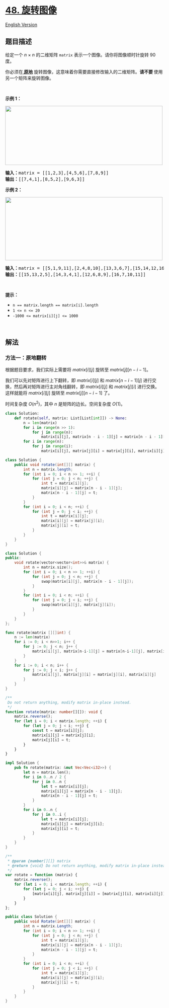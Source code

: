 # [48. 旋转图像](https://leetcode.cn/problems/rotate-image)

[English Version](/solution/0000-0099/0048.Rotate%20Image/README_EN.md)

<!-- tags:数组,数学,矩阵 -->

## 题目描述

<!-- 这里写题目描述 -->

<p>给定一个 <em>n&nbsp;</em>×&nbsp;<em>n</em> 的二维矩阵&nbsp;<code>matrix</code> 表示一个图像。请你将图像顺时针旋转 90 度。</p>

<p>你必须在<strong><a href="https://baike.baidu.com/item/%E5%8E%9F%E5%9C%B0%E7%AE%97%E6%B3%95" target="_blank"> 原地</a></strong> 旋转图像，这意味着你需要直接修改输入的二维矩阵。<strong>请不要 </strong>使用另一个矩阵来旋转图像。</p>

<p>&nbsp;</p>

<p><strong>示例 1：</strong></p>
<img alt="" src="https://fastly.jsdelivr.net/gh/doocs/leetcode@main/solution/0000-0099/0048.Rotate%20Image/images/mat1.jpg" style="height: 188px; width: 500px;" />
<pre>
<strong>输入：</strong>matrix = [[1,2,3],[4,5,6],[7,8,9]]
<strong>输出：</strong>[[7,4,1],[8,5,2],[9,6,3]]
</pre>

<p><strong>示例 2：</strong></p>
<img alt="" src="https://fastly.jsdelivr.net/gh/doocs/leetcode@main/solution/0000-0099/0048.Rotate%20Image/images/mat2.jpg" style="height: 201px; width: 500px;" />
<pre>
<strong>输入：</strong>matrix = [[5,1,9,11],[2,4,8,10],[13,3,6,7],[15,14,12,16]]
<strong>输出：</strong>[[15,13,2,5],[14,3,4,1],[12,6,8,9],[16,7,10,11]]
</pre>

<p>&nbsp;</p>

<p><strong>提示：</strong></p>

<ul>
	<li><code>n == matrix.length == matrix[i].length</code></li>
	<li><code>1 &lt;= n &lt;= 20</code></li>
	<li><code>-1000 &lt;= matrix[i][j] &lt;= 1000</code></li>
</ul>

<p>&nbsp;</p>

## 解法

### 方法一：原地翻转

根据题目要求，我们实际上需要将 $matrix[i][j]$ 旋转至 $matrix[j][n - i - 1]$。

我们可以先对矩阵进行上下翻转，即 $matrix[i][j]$ 和 $matrix[n - i - 1][j]$ 进行交换，然后再对矩阵进行主对角线翻转，即 $matrix[i][j]$ 和 $matrix[j][i]$ 进行交换。这样就能将 $matrix[i][j]$ 旋转至 $matrix[j][n - i - 1]$ 了。

时间复杂度 $O(n^2)$，其中 $n$ 是矩阵的边长。空间复杂度 $O(1)$。

<!-- tabs:start -->

```python
class Solution:
    def rotate(self, matrix: List[List[int]]) -> None:
        n = len(matrix)
        for i in range(n >> 1):
            for j in range(n):
                matrix[i][j], matrix[n - i - 1][j] = matrix[n - i - 1][j], matrix[i][j]
        for i in range(n):
            for j in range(i):
                matrix[i][j], matrix[j][i] = matrix[j][i], matrix[i][j]
```

```java
class Solution {
    public void rotate(int[][] matrix) {
        int n = matrix.length;
        for (int i = 0; i < n >> 1; ++i) {
            for (int j = 0; j < n; ++j) {
                int t = matrix[i][j];
                matrix[i][j] = matrix[n - i - 1][j];
                matrix[n - i - 1][j] = t;
            }
        }
        for (int i = 0; i < n; ++i) {
            for (int j = 0; j < i; ++j) {
                int t = matrix[i][j];
                matrix[i][j] = matrix[j][i];
                matrix[j][i] = t;
            }
        }
    }
}
```

```cpp
class Solution {
public:
    void rotate(vector<vector<int>>& matrix) {
        int n = matrix.size();
        for (int i = 0; i < n >> 1; ++i) {
            for (int j = 0; j < n; ++j) {
                swap(matrix[i][j], matrix[n - i - 1][j]);
            }
        }
        for (int i = 0; i < n; ++i) {
            for (int j = 0; j < i; ++j) {
                swap(matrix[i][j], matrix[j][i]);
            }
        }
    }
};
```

```go
func rotate(matrix [][]int) {
	n := len(matrix)
	for i := 0; i < n>>1; i++ {
		for j := 0; j < n; j++ {
			matrix[i][j], matrix[n-i-1][j] = matrix[n-i-1][j], matrix[i][j]
		}
	}
	for i := 0; i < n; i++ {
		for j := 0; j < i; j++ {
			matrix[i][j], matrix[j][i] = matrix[j][i], matrix[i][j]
		}
	}
}
```

```ts
/**
 Do not return anything, modify matrix in-place instead.
 */
function rotate(matrix: number[][]): void {
    matrix.reverse();
    for (let i = 0; i < matrix.length; ++i) {
        for (let j = 0; j < i; ++j) {
            const t = matrix[i][j];
            matrix[i][j] = matrix[j][i];
            matrix[j][i] = t;
        }
    }
}
```

```rust
impl Solution {
    pub fn rotate(matrix: &mut Vec<Vec<i32>>) {
        let n = matrix.len();
        for i in 0..n / 2 {
            for j in 0..n {
                let t = matrix[i][j];
                matrix[i][j] = matrix[n - i - 1][j];
                matrix[n - i - 1][j] = t;
            }
        }
        for i in 0..n {
            for j in 0..i {
                let t = matrix[i][j];
                matrix[i][j] = matrix[j][i];
                matrix[j][i] = t;
            }
        }
    }
}
```

```js
/**
 * @param {number[][]} matrix
 * @return {void} Do not return anything, modify matrix in-place instead.
 */
var rotate = function (matrix) {
    matrix.reverse();
    for (let i = 0; i < matrix.length; ++i) {
        for (let j = 0; j < i; ++j) {
            [matrix[i][j], matrix[j][i]] = [matrix[j][i], matrix[i][j]];
        }
    }
};
```

```cs
public class Solution {
    public void Rotate(int[][] matrix) {
        int n = matrix.Length;
        for (int i = 0; i < n >> 1; ++i) {
            for (int j = 0; j < n; ++j) {
                int t = matrix[i][j];
                matrix[i][j] = matrix[n - i - 1][j];
                matrix[n - i - 1][j] = t;
            }
        }
        for (int i = 0; i < n; ++i) {
            for (int j = 0; j < i; ++j) {
                int t = matrix[i][j];
                matrix[i][j] = matrix[j][i];
                matrix[j][i] = t;
            }
        }
    }
}
```

<!-- tabs:end -->

<!-- end -->
